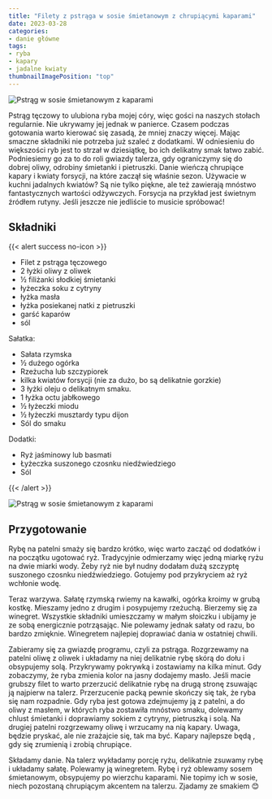 ```yaml
---
title: "Filety z pstrąga w sosie śmietanowym z chrupiącymi kaparami"
date: 2023-03-28
categories:
- danie główne
tags:
- ryba
- kapary
- jadalne kwiaty
thumbnailImagePosition: "top"
---
```

![Pstrąg w sosie śmietanowym z kaparami](/img/Pstrag-w-sosie-smietanowym-z-kaparami/Pstrag-w-sosie-smietanowym-z-kaparami-1.JPG)

Pstrąg tęczowy to ulubiona ryba mojej córy, więc gości na naszych stołach regularnie. Nie ukrywamy jej jednak w panierce. Czasem podczas gotowania warto kierować się zasadą, że mniej znaczy więcej. Mając smaczne składniki nie potrzeba już szaleć z dodatkami. W odniesieniu do większości ryb jest to strzał w dziesiątkę, bo ich delikatny smak łatwo zabić. Podniesiemy go za to do roli gwiazdy talerza, gdy ograniczymy się do dobrej oliwy, odrobiny śmietanki i pietruszki. Danie wieńczą chrupiące kapary i kwiaty forsycji, na które zaczął się właśnie sezon. Używacie w kuchni jadalnych kwiatów? Są nie tylko piękne, ale też zawierają mnóstwo fantastycznych wartości odżywczych. Forsycja na przykład jest świetnym źródłem rutyny. Jeśli jeszcze nie jedliście to musicie spróbować! 
<!--more--> 

## Składniki
{{< alert success no-icon >}}
- Filet z pstrąga tęczowego
- 2 łyżki oliwy z oliwek
- ½ filiżanki słodkiej śmietanki
- łyżeczka soku z cytryny
- łyżka masła
- łyżka posiekanej natki z pietruszki
- garść kaparów
- sól


Sałatka:
- Sałata rzymska
- ½ dużego ogórka
- Rzeżucha lub szczypiorek
- kilka kwiatów forsycji (nie za dużo, bo są delikatnie gorzkie)
- 3 łyżki oleju o delikatnym smaku. 
- 1 łyżka octu jabłkowego
- ½ łyżeczki miodu
- ½ łyżeczki musztardy typu dijon
- Sól do smaku


Dodatki:
- Ryż jaśminowy lub basmati
- Łyżeczka suszonego czosnku niedźwiedziego
- Sól


{{< /alert >}}

![Pstrąg w sosie śmietanowym z kaparami](/img/Pstrag-w-sosie-smietanowym-z-kaparami/Pstrag-w-sosie-smietanowym-z-kaparami-2.JPG)
## Przygotowanie
Rybę na patelni smaży się bardzo krótko, więc warto zacząć od dodatków i na początku ugotować ryż. Tradycyjnie odmierzamy więc jedną miarkę ryżu na dwie miarki wody. Żeby ryż nie był nudny dodałam dużą szczyptę suszonego czosnku niedźwiedziego. Gotujemy pod przykryciem aż ryż wchłonie wodę.

Teraz warzywa. Sałatę rzymską rwiemy na kawałki, ogórka kroimy w grubą kostkę. Mieszamy jedno z drugim i posypujemy rzeżuchą. Bierzemy się za winegret. Wszystkie składniki umieszczamy w małym słoiczku i ubijamy je ze sobą energicznie potrząsając. Nie polewamy jednak sałaty od razu, bo bardzo zmięknie. Winegretem najlepiej doprawiać dania w ostatniej chwili. 

Zabieramy się za gwiazdę programu, czyli za pstrąga. Rozgrzewamy na patelni oliwę z oliwek i układamy na niej delikatnie rybę skórą do dołu i obsypujemy solą. Przykrywamy pokrywką i zostawiamy na kilka minut. Gdy zobaczymy, że ryba zmienia kolor na jasny dodajemy masło. Jeśli macie grubszy filet to warto przerzucić delikatnie rybę na drugą stronę zsuwając ją najpierw na talerz. Przerzucenie packą pewnie skończy się tak, że ryba się nam rozpadnie. Gdy ryba jest gotowa zdejmujemy ją z patelni, a do oliwy z masłem, w których ryba zostawiła mnóstwo smaku, dolewamy chlust śmietanki i doprawiamy sokiem z cytryny, pietruszką i solą. Na drugiej patelni rozgrzewamy oliwę i wrzucamy na nią kapary. Uwaga, będzie pryskać, ale nie zrażajcie się, tak ma być. Kapary najlepsze będą , gdy się zrumienią i zrobią chrupiące. 

Składamy danie. Na talerz wykładamy porcję ryżu, delikatnie zsuwamy rybę i układamy sałatę. Polewamy ją winegretem. Rybę i ryż oblewamy sosem śmietanowym, obsypujemy po wierzchu kaparami. Nie topimy ich w sosie, niech pozostaną chrupiącym akcentem na talerzu. 
Zjadamy ze smakiem 😊
